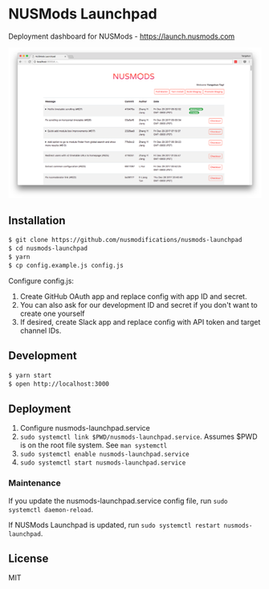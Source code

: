# NUSMods Launchpad

Deployment dashboard for NUSMods - https://launch.nusmods.com

![Demo](screenshots/demo.png)

## Installation

```sh
$ git clone https://github.com/nusmodifications/nusmods-launchpad
$ cd nusmods-launchpad
$ yarn
$ cp config.example.js config.js
```

Configure config.js:

1. Create GitHub OAuth app and replace config with app ID and secret.
1. You can also ask for our development ID and secret if you don't want to create one yourself
1. If desired, create Slack app and replace config with API token and target channel IDs.

## Development

```sh
$ yarn start
$ open http://localhost:3000
```

## Deployment

1. Configure nusmods-launchpad.service
1. `sudo systemctl link $PWD/nusmods-launchpad.service`. Assumes \$PWD is on the root file system. See `man systemctl`
1. `sudo systemctl enable nusmods-launchpad.service`
1. `sudo systemctl start nusmods-launchpad.service`

### Maintenance

If you update the nusmods-launchpad.service config file, run `sudo systemctl daemon-reload`.

If NUSMods Launchpad is updated, run `sudo systemctl restart nusmods-launchpad`.

## License

MIT
